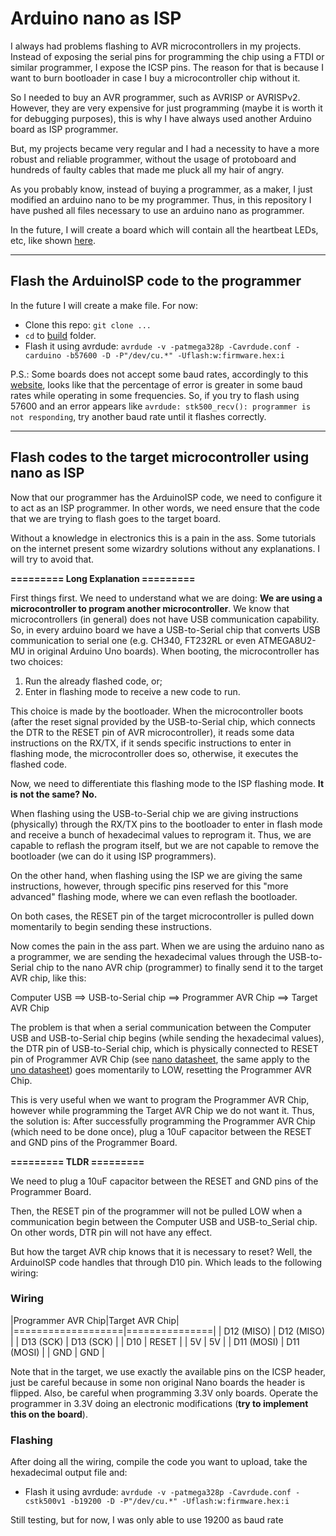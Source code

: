 # Arduino nano as ISP

I always had problems flashing to AVR microcontrollers in my projects. Instead of exposing the serial pins for programming the chip using a FTDI or similar programmer, I expose the ICSP pins. The reason for that is because I want to burn bootloader in case I buy a microcontroller chip without it. 

So I needed to buy an AVR programmer, such as AVRISP or AVRISPv2. However, they are very expensive for just programming (maybe it is worth it for debugging purposes), this is why I have always used another Arduino board as ISP programmer. 

But, my projects became very regular and I had a necessity to have a more robust and reliable programmer, without the usage of protoboard and hundreds of faulty cables that made me pluck all my hair of angry.

As you probably know, instead of buying a programmer, as a maker, I just modified an arduino nano to be my programmer. Thus, in this repository I have pushed all files necessary to use an arduino nano as programmer.

In the future, I will create a board which will contain all the heartbeat LEDs, etc, like shown [here](https://www.arduino.cc/en/tutorial/arduinoISP).

_____________

## Flash the ArduinoISP code to the programmer
In the future I will create a make file. For now:

- Clone this repo: `git clone ...`
- `cd` to [build](build/) folder.
- Flash it using avrdude: `avrdude -v -patmega328p -Cavrdude.conf -carduino -b57600 -D -P"/dev/cu.*" -Uflash:w:firmware.hex:i`

P.S.: Some boards does not accept some baud rates, accordingly to this [website](https://cache.amobbs.com/bbs_upload782111/files_22/ourdev_508497.html), looks like that the percentage of error is greater in some baud rates while operating in some frequencies. So, if you try to flash using 57600 and an error appears like `avrdude: stk500_recv(): programmer is not responding`, try another baud rate until it flashes correctly.

_____________

## Flash codes to the target microcontroller using nano as ISP
Now that our programmer has the ArduinoISP code, we need to configure it to act as an ISP programmer. In other words, we need ensure that the code that we are trying to flash goes to the target board.

Without a knowledge in electronics this is a pain in the ass. Some tutorials on the internet present some wizardry solutions without any explanations. I will try to avoid that.

**========= Long Explanation =========**

First things first. We need to understand what we are doing: **We are using a microcontroller to program another microcontroller**. We know that microcontrollers (in general) does not have USB communication capability. So, in every arduino board we have a USB-to-Serial chip that converts USB communication to serial one (e.g. CH340, FT232RL or even ATMEGA8U2-MU in original Arduino Uno boards).
When booting, the microcontroller has two choices:
  
  1. Run the already flashed code, or;
  2. Enter in flashing mode to receive a new code to run.
  
This choice is made by the bootloader. When the microcontroller boots (after the reset signal provided by the USB-to-Serial chip, which connects the DTR to the RESET pin of AVR microcontroller), it reads some data instructions on the RX/TX, if it sends specific instructions to enter in flashing mode, the microcontroller does so, otherwise, it executes the flashed code.

Now, we need to differentiate this flashing mode to the ISP flashing mode. **It is not the same? No.** 

When flashing using the USB-to-Serial chip we are giving instructions (physically) through the RX/TX pins to the bootloader to enter in flash mode and receive a bunch of hexadecimal values to reprogram it. Thus, we are capable to reflash the program itself, but we are not capable to remove the bootloader (we can do it using ISP programmers).

On the other hand, when flashing using the ISP we are giving the same instructions, however, through specific pins reserved for this "more advanced" flashing mode, where we can even reflash the bootloader.

On both cases, the RESET pin of the target microcontroller is pulled down momentarily to begin sending these instructions.

Now comes the pain in the ass part. When we are using the arduino nano as a programmer, we are sending the hexadecimal values through the USB-to-Serial chip to the nano AVR chip (programmer) to finally send it to the target AVR chip, like this:

Computer USB  ==> USB-to-Serial chip ==> Programmer AVR Chip ==> Target AVR Chip

The problem is that when a serial communication between the Computer USB and USB-to-Serial chip begins (while sending the hexadecimal values), the DTR pin of USB-to-Serial chip, which is physically connected to RESET pin of Programmer AVR Chip (see [nano datasheet](https://www.arduino.cc/en/uploads/Main/Arduino_Nano-Rev3.2-SCH.pdf), the same apply to the [uno datasheet](https://www.arduino.cc/en/uploads/Main/arduino-uno-schematic.pdf)) goes momentarily to LOW, resetting the Programmer AVR Chip.

This is very useful when we want to program the Programmer AVR Chip, however while programming the Target AVR Chip we do not want it. Thus, the solution is: After successfully programming the Programmer AVR Chip (which need to be done once), plug a 10uF capacitor between the RESET and GND pins of the Programmer Board.

**========= TLDR =========**

We need to plug a 10uF capacitor between the RESET and GND pins of the Programmer Board.

Then, the RESET pin of the programmer will not be pulled LOW when a communication begin between the Computer USB and USB-to_Serial chip. On other words, DTR pin will not have any effect.

But how the target AVR chip knows that it is necessary to reset? Well, the ArduinoISP code handles that through D10 pin. Which leads to the following wiring:

### Wiring
|Programmer AVR Chip|Target AVR Chip|
|===================|===============|
| D12 (MISO)        | D12 (MISO)    |
| D13 (SCK)         | D13 (SCK)     |
| D10               | RESET         |
| 5V                | 5V            |
| D11 (MOSI)        | D11 (MOSI)    |
| GND               | GND           |

Note that in the target, we use exactly the available pins on the ICSP header, just be careful because in some non original Nano boards the header is flipped.
Also, be careful when programming 3.3V only boards. Operate the programmer in 3.3V doing an electronic modifications (**try to implement this on the board**).

### Flashing

After doing all the wiring, compile the code you want to upload, take the hexadecimal output file and:

- Flash it using avrdude: `avrdude -v -patmega328p -Cavrdude.conf -cstk500v1 -b19200 -D -P"/dev/cu.*" -Uflash:w:firmware.hex:i`

Still testing, but for now, I was only able to use 19200 as baud rate
